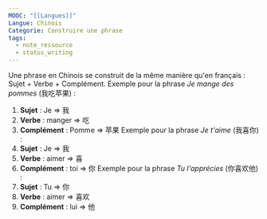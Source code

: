 ```yaml
---
MOOC: "[[Langues]]"
Langue: Chinois
Categorie: Construire une phrase
tags:
  - note_ressource
  - status_writing
---
```

Une phrase en Chinois se construit de la même manière qu'en français : Sujet + Verbe + Complément.
Exemple pour la phrase *Je mange des pommes* (我吃苹果) :
1. **Sujet** : Je ⇒ 我
2. **Verbe** : manger ⇒ 吃
3. **Complément** : Pomme ⇒ 苹果
Exemple pour la phrase *Je t'aime* (我喜你) :
1. **Sujet** : Je ⇒ 我
2. **Verbe** : aimer ⇒ 喜
3. **Complément** : toi ⇒ 你
Exemple pour la phrase *Tu l'apprécies* (你喜欢他) :
1. **Sujet** : Tu ⇒ 你
2. **Verbe** : aimer ⇒ 喜欢
3. **Complément** : lui ⇒ 他
